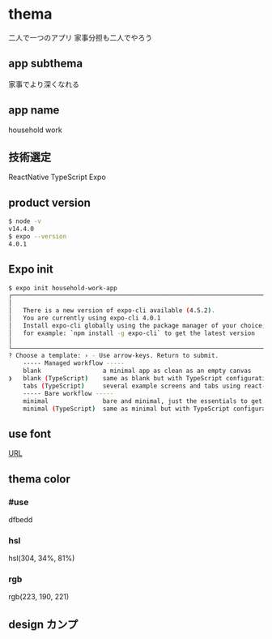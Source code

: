 # thema

二人で一つのアプリ
家事分担も二人でやろう

## app subthema

家事でより深くなれる

## app name

household work


## 技術選定
ReactNative
TypeScript
Expo

## product version

```bash
$ node -v
v14.4.0
$ expo --version
4.0.1
```

## Expo init

```bash
$ expo init household-work-app
┌─────────────────────────────────────────────────────────────────────────┐
│                                                                         │
│   There is a new version of expo-cli available (4.5.2).                 │
│   You are currently using expo-cli 4.0.1                                │
│   Install expo-cli globally using the package manager of your choice;   │
│   for example: `npm install -g expo-cli` to get the latest version      │
│                                                                         │
└─────────────────────────────────────────────────────────────────────────┘
? Choose a template: › - Use arrow-keys. Return to submit.
    ----- Managed workflow -----
    blank                 a minimal app as clean as an empty canvas
❯   blank (TypeScript)    same as blank but with TypeScript configuration
    tabs (TypeScript)     several example screens and tabs using react-navigation and TypeScript
    ----- Bare workflow -----
    minimal               bare and minimal, just the essentials to get you started
    minimal (TypeScript)  same as minimal but with TypeScript configuration
```

## use font
[URL](https://fontmeme.com/ja/font-blackpink/)

## thema color

### #use

dfbedd

### hsl

hsl(304, 34%, 81%)

### rgb

rgb(223, 190, 221)

## design カンプ
